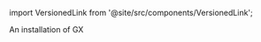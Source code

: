 import VersionedLink from '@site/src/components/VersionedLink';

<span><VersionedLink to='/core/installation_and_setup/install_gx'>An installation of GX</VersionedLink></span>